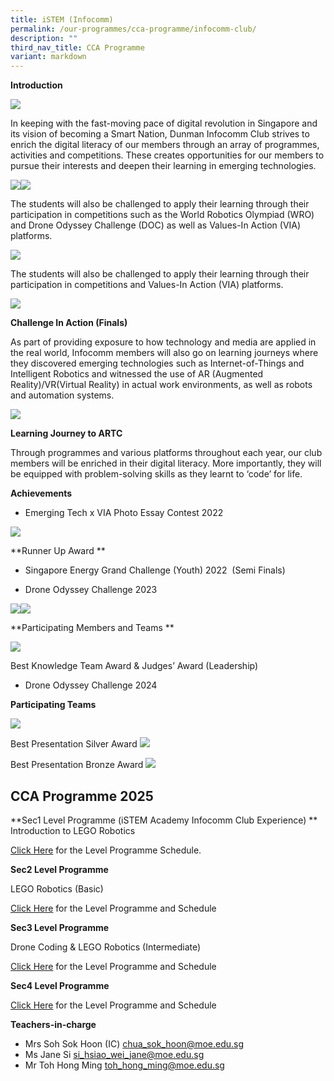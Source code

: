 ```yaml
---
title: iSTEM (Infocomm)
permalink: /our-programmes/cca-programme/infocomm-club/
description: ""
third_nav_title: CCA Programme
variant: markdown
---
```

**Introduction** 

![](/images/CCA%20Photos/Pic_1_Infocomm_Noticeboard.jpg)

In keeping with the fast-moving pace of digital revolution in Singapore and its vision of becoming a Smart Nation, Dunman Infocomm Club strives to enrich the digital literacy of our members through an array of programmes, activities and competitions. These creates opportunities for our members to pursue their interests and deepen their learning in emerging technologies.

  
![](/images/Pic_2_Infocomm_Team___CCA_Fair.jpg)![](/images/Pic_3_Sec2_Workshop.jpg)

The students will also be challenged to apply their learning through their participation in competitions such as the World Robotics Olympiad (WRO) and Drone Odyssey Challenge (DOC) as well as Values-In Action (VIA) platforms.

![](/images/CCA%20Photos/Infocomm%20Club/Pic_4_Student_Work.jpg)

The students will also be challenged to apply their learning through their participation in competitions and Values-In Action (VIA) platforms. 

![](/images/CCA%20Photos/Pic_5_DOC_Final__Challenge_In_Action_.jpg)  

**Challenge In Action (Finals)** 

As part of providing exposure to how technology and media are applied in the real world, Infocomm members will also go on learning journeys where they discovered emerging technologies such as Internet-of-Things and Intelligent Robotics and witnessed the use of AR (Augmented Reality)/VR(Virtual Reality) in actual work environments, as well as robots and automation systems. 

![](/images/CCA%20Photos/Pic_6_Learning_Journey_to_ARTC.jpg)

**Learning Journey to ARTC**
 
Through programmes and various platforms throughout each year, our club members will be enriched in their digital literacy. More importantly, they will be equipped with problem-solving skills as they learnt to ‘code’ for life. 



  
**Achievements**

*   Emerging Tech x VIA Photo Essay Contest 2022 
    
![](/images/CCA%20Photos/Infocomm%20Club/Pic_7_VIA_Photo_Essay_Contest_2022a.jpg)

**Runner Up Award  **

*   Singapore Energy Grand Challenge (Youth) 2022  (Semi Finals)  

*   Drone Odyssey Challenge 2023
    
![](/images/CCA%20Photos/Pic_8_Participants_of_DOC.jpg)![](/images/CCA%20Photos/Infocomm%20Club/Pic_9_DOC_Teams.jpg)

**Participating Members and Teams **

![](/images/CCA%20Photos/Infocomm%20Club/Pic_10_Award_Winners_of_DOCa.jpg)

Best Knowledge Team Award & Judges’ Award (Leadership)

*   Drone Odyssey Challenge 2024
    

**Participating Teams**

![](/images/CCA%20Photos/Infocomm%20Club/Pic_11_Participating_Teams_2024z.jpg)  

Best Presentation Silver Award 
![](/images/CCA%20Photos/Infocomm%20Club/Pic_13_Best_Presentation_Silver_Award_2024a.jpg)

Best Presentation Bronze Award
![](/images/CCA%20Photos/Infocomm%20Club/Pic_14_Best_Presentation_Bronze_Award_2024a.jpg)

 
## CCA Programme 2025 

**Sec1 Level Programme (iSTEM Academy Infocomm Club Experience) **
Introduction to LEGO Robotics

[Click Here](https://drive.google.com/file/d/1RJvwP4HfwmBcYe12TM3OxU2YapiGgbRc/view?usp=drive_link) for the Level Programme Schedule.

**Sec2 Level Programme**

LEGO Robotics (Basic) 

[Click Here](https://drive.google.com/file/d/1G9IBis2riHVD5Xg1S7Y9GQEEgaTswwG2/view?usp=sharing) for the Level Programme and Schedule

**Sec3 Level Programme**

Drone Coding & LEGO Robotics (Intermediate) 

[Click Here](https://drive.google.com/file/d/1vSLBMsb6yB4CsmzrrBSksfGQEI_UT-0X/view?usp=sharing) for the Level Programme and Schedule


**Sec4 Level Programme**

[Click Here](https://drive.google.com/file/d/1jOm-IogrjPL_OADU2oukktd9Fs5bdwVw/view?usp=drive_link) for the Level Programme and Schedule


**Teachers-in-charge**

* Mrs Soh Sok Hoon (IC) [chua\_sok\_hoon@moe.edu.sg](mailto:chua_sok_hoon@moe.edu.sg) 
* Ms Jane Si [si\_hsiao\_wei\_jane@moe.edu.sg](mailto:si_hsiao_wei_jane@moe.edu.sg)
* Mr Toh Hong Ming [toh\_hong_ming@moe.edu.sg](mailto:ton_hong_ming@moe.edu.sg)